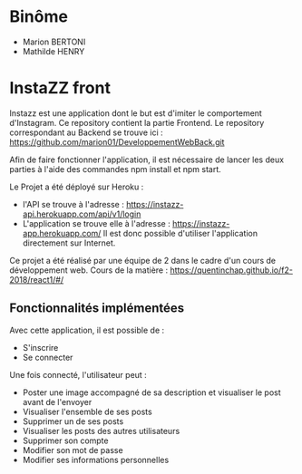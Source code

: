 # Binôme
- Marion BERTONI
- Mathilde HENRY

# InstaZZ front
Instazz est une application dont le but est d'imiter le comportement d'Instagram.
Ce repository contient la partie Frontend.
Le repository correspondant au Backend se trouve ici : https://github.com/marion01/DeveloppementWebBack.git

Afin de faire fonctionner l'application, il est nécessaire de lancer les deux parties à l'aide des commandes npm install et npm start.

Le Projet a été déployé sur Heroku :
- l'API se trouve à l'adresse : https://instazz-api.herokuapp.com/api/v1/login
- L'application se trouve elle à l'adresse : https://instazz-app.herokuapp.com/
Il est donc possible d'utiliser l'application directement sur Internet.

Ce projet a été réalisé par une équipe de 2 dans le cadre d'un cours de développement web.
Cours de la matière : https://quentinchap.github.io/f2-2018/react1/#/

## Fonctionnalités implémentées
Avec cette application, il est possible de :
- S'inscrire 
- Se connecter

Une fois connecté, l'utilisateur peut :
- Poster une image accompagné de sa description et visualiser le post avant de l'envoyer
- Visualiser l'ensemble de ses posts
- Supprimer un de ses posts
- Visualiser les posts des autres utilisateurs
- Supprimer son compte
- Modifier son mot de passe
- Modifier ses informations personnelles
